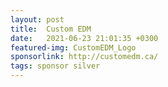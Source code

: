 ```yaml
---
layout: post
title:  Custom EDM
date:   2021-06-23 21:01:35 +0300
featured-img: CustomEDM_Logo
sponsorlink: http://customedm.ca/
tags: sponsor silver
---
```

